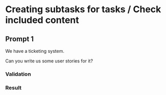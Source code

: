# Creating subtasks for tasks / Check included content

## Prompt 1

We have a ticketing system. 

Can you write us some user stories for it?

### Validation


### Result

